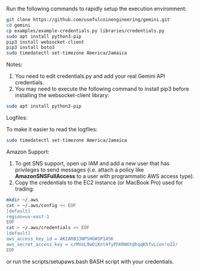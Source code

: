 Run the following commands to rapidly setup the execution environment:

```bash
git clone https://github.com/usefulcoinengineering/gemini.git
cd gemini
cp examples/example-credentials.py libraries/credentials.py
sudo apt install python3-pip
pip3 install websocket-client
pip3 install boto3
sudo timedatectl set-timezone America/Jamaica
```

Notes:

1. You need to edit credentials.py and add your real Gemini API credentials.
2. You may need to execute the following command to install pip3 before installing the websocket-client library:

```bash
sudo apt install python3-pip
```

Logfiles:

To make it easier to read the logfiles:

```bash
sudo timedatectl set-timezone America/Jamaica
```

Amazon Support:

1. To get SNS support, open up IAM and add a new user that has privileges to send messages (i.e. attach a policy like **AmazonSNSFullAccess** to a user with programmatic AWS access type).
2. Copy the credentials to the EC2 instance (or MacBook Pro) used for trading:

```bash
mkdir ~/.aws
cat > ~/.aws/config << EOF
[default]
region=us-east-1
EOF
cat > ~/.aws/credentials << EOF
[default]
aws_access_key_id = AKIARB33NP5HGWSP145K
aws_secret_access_key = c/MVoL9wOiKnt4fyPhKRWOt@hqqKhfvLcon!oZJ/
EOF
```

or run the scripts/setupaws.bash BASH script with your credentials.
